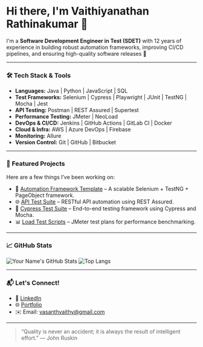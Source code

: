 # Hi there, I'm Vaithiyanathan Rathinakumar 👋

I'm a **Software Development Engineer in Test (SDET)** with 12 years of experience in building robust automation frameworks, improving CI/CD pipelines, and ensuring high-quality software releases 🚀

---

### 🛠️ Tech Stack & Tools
- **Languages:** Java | Python | JavaScript | SQL
- **Test Frameworks:** Selenium | Cypress | Playwright | JUnit | TestNG | Mocha | Jest
- **API Testing:** Postman | REST Assured | Supertest
- **Performance Testing:** JMeter | NeoLoad
- **DevOps & CI/CD:** Jenkins | GitHub Actions | GitLab CI | Docker
- **Cloud & Infra:** AWS | Azure DevOps | Firebase
- **Monitoring:** Allure 
- **Version Control:** Git | GitHub | Bitbucket

---

### 🧪 Featured Projects
Here are a few things I’ve been working on:

- 🔧 [Automation Framework Template](https://github.com/yourname/selenium-framework) – A scalable Selenium + TestNG + PageObject framework.
- 🌐 [API Test Suite](https://github.com/yourname/api-testing-suite) – RESTful API automation using REST Assured.
- 🎯 [Cypress Test Suite](https://github.com/yourname/cypress-e2e-tests) – End-to-end testing framework using Cypress and Mocha.
- 📊 [Load Test Scripts](https://github.com/yourname/jmeter-scripts) – JMeter test plans for performance benchmarking.

---

### 📈 GitHub Stats

![Your Name's GitHub Stats](https://github-readme-stats.vercel.app/api?username=yourusername&show_icons=true&theme=react)
![Top Langs](https://github-readme-stats.vercel.app/api/top-langs/?username=yourusername&layout=compact&theme=react)

---

### 📬 Let's Connect!
- 💼 [LinkedIn]([https://www.linkedin.com/in/vaithyanathan-r-760b15b7/])
- 🌐 [Portfolio](https://yourwebsite.dev)
- ✉️ Email: vasanthvaithy@gmail.com

---

> “Quality is never an accident; it is always the result of intelligent effort.” — John Ruskin
